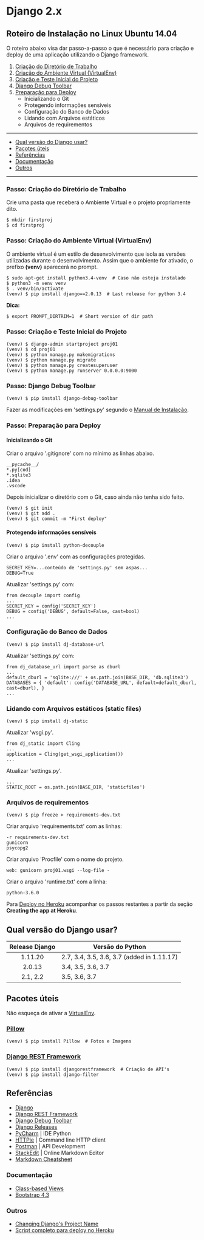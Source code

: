 # Django 2.x 
## Roteiro de Instalação no Linux Ubuntu 14.04
O roteiro abaixo visa dar passo-a-passo o que é necessário para criação e deploy de uma aplicação utilizando o Django framework.
1. [Criação do Diretório de Trabalho](#step_workdir)
1. [Criação do Ambiente Virtual (VirtualEnv)](#step_virtualenv)
1. [Criação e Teste Inicial do Projeto](#step_createproj)
1. [Django Debug Toolbar](#step_debugtoolbar)
1. [Preparação para Deploy](#step_deployfiles)
    * Inicializando o Git
    * Protegendo informações sensíveis
    * Configuração do Banco de Dados
    * Lidando com Arquivos estáticos
    * Arquivos de requirementos
___
* [Qual versão do Django usar?](#python_version)
* [Pacotes úteis](#otherpkgs)
* [Referências](#references)
* [Documentação](#docs)
* [Outros](#usefullinks)
___
<a name="step_workdir"></a>
### Passo: Criação do Diretório de Trabalho
Crie uma pasta que receberá o Ambiente Virtual e o projeto propriamente dito.
```shell
$ mkdir firstproj
$ cd firstproj
```
<a name="step_virtualenv"></a>
### Passo: Criação do Ambiente Virtual (VirtualEnv) 
O ambiente virtual é um estilo de desenvolvimento que isola as versões utilizadas durante o desenvolvimento.
Assim que o ambiente for ativado, o prefixo **(venv)** aparecerá no prompt.
```shell
$ sudo apt-get install python3.4-venv  # Caso não esteja instalado
$ python3 -m venv venv
$ . venv/bin/activate
(venv) $ pip install django==2.0.13  # Last release for python 3.4
```
**Dica:**
```shell
$ export PROMPT_DIRTRIM=1  # Short version of dir path
```
<a name="step_createproj"></a>
### Passo: Criação e Teste Inicial do Projeto
```shell
(venv) $ django-admin startproject proj01
(venv) $ cd proj01
(venv) $ python manage.py makemigrations
(venv) $ python manage.py migrate
(venv) $ python manage.py createsuperuser
(venv) $ python manage.py runserver 0.0.0.0:9000
```
<a name="step_debugtoolbar"></a>
### Passo: Django Debug Toolbar
```shell
(venv) $ pip install django-debug-toolbar
```
Fazer as modificações em 'settings.py' segundo o [Manual de Instalação][DjDebugToolbarInstall].

<a name="step_deployfiles"></a>
### Passo: Preparação para Deploy
#### Inicializando o Git
Criar o arquivo '.gitignore' com no mínimo as linhas abaixo.
```shell
__pycache__/
*.py[cod]
*.sqlite3
.idea
.vscode
```
Depois inicializar o diretório com o Git, caso ainda não tenha sido feito.
```shell
(venv) $ git init
(venv) $ git add .
(venv) $ git commit -m "First deploy"
```
#### Protegendo informações sensíveis
```shell
(venv) $ pip install python-decouple
```
Criar o arquivo '.env' com as configurações protegidas.
```shell
SECRET_KEY=...conteúdo de 'settings.py' sem aspas...
DEBUG=True
```
Atualizar 'settings.py' com:
```shell
from decouple import config
...
SECRET_KEY = config('SECRET_KEY')
DEBUG = config('DEBUG', default=False, cast=bool)
...
```
### Configuração do Banco de Dados
```shell
(venv) $ pip install dj-database-url
```
Atualizar 'settings.py' com:
```shell
from dj_database_url import parse as dburl
...
default_dburl = 'sqlite:///' + os.path.join(BASE_DIR, 'db.sqlite3')
DATABASES = { 'default': config('DATABASE_URL', default=default_dburl, cast=dburl), }
...
```
### Lidando com Arquivos estáticos (static files)
```shell
(venv) $ pip install dj-static
```
Atualizar 'wsgi.py'.
```shell
from dj_static import Cling
...
application = Cling(get_wsgi_application())
...
```
Atualizar 'settings.py'.
```shell
...
STATIC_ROOT = os.path.join(BASE_DIR, 'staticfiles')
```
### Arquivos de requirementos
```shell
(venv) $ pip freeze > requirements-dev.txt
```
Criar arquivo 'requirements.txt' com as linhas:
```shell
-r requirements-dev.txt
gunicorn
psycopg2
```
Criar arquivo 'Procfile' com o nome do projeto.
```shell
web: gunicorn proj01.wsgi --log-file -
```
Criar o arquivo 'runtime.txt' com a linha:
```shell
python-3.6.0
```
Para [Deploy no Heroku][DeployHeroku] acompanhar os passos restantes a partir da
seção **Creating the app at Heroku**.

## Qual versão do Django usar? <a name="python_version"></a>
Release Django |Versão do Python                                       
:-------------:|---------------------------------------------
1.11.20    |2.7, 3.4, 3.5, 3.6, 3.7 (added in 1.11.17)   
2.0.13	   |3.4, 3.5, 3.6, 3.7                           
2.1, 2.2   |3.5, 3.6, 3.7                                

## Pacotes úteis <a name="otherpkgs"></a>
Não esqueça de ativar a [VirtualEnv](#step_virtualenv).

### [Pillow][Pillow]
```shell
(venv) $ pip install Pillow  # Fotos e Imagens
```
### [Django REST Framework][DjangoREST]
```shell  
(venv) $ pip install djangorestframework  # Criação de API's
(venv) $ pip install django-filter
```

## Referências <a name="references"></a>

- [Django][Django]
- [Django REST Framework][DjangoREST]  
- [Django Debug Toolbar][DJangoDebugToolbar]
- [Django Releases][DjDocReleases]
- [PyCharm][PyCharm] | IDE Python
- [HTTPie][HTTPie] | Command line HTTP client
- [Postman][Postman] | API Development  
- [StackEdit][StackEdit] | Online Markdown Editor 
- [Markdown Cheatsheet][MDCheatSheet]

### Documentação <a name="docs"></a>

- [Class-based Views][ClassBasedViews]
- [Bootstrap 4.3][BootstrapDocs]

### Outros <a name="usefullinks"></a>

- [Changing Django's Project Name][ChangeProjectName]
- [Script completo para deploy no Heroku][DeployHeroku]

[Django]: https://www.djangoproject.com "Official Website"
[DjangoREST]: https://www.django-rest-framework.org "Official Website"
[DjDocReleases]: https://docs.djangoproject.com/pt-br/2.1/releases "Django Docs"
[DjangoDebugToolbar]: https://django-debug-toolbar.readthedocs.io "Official"
[DjDebugToolbarInstall]: https://django-debug-toolbar.readthedocs.io/en/latest/installation.html
[Postman]: https://www.getpostman.com "Official Website"
[HTTPie]: https://httpie.org "Official Website"
[Pillow]: https://pillow.readthedocs.io/en/stable "Official Website"
[StackEdit]: https://stackedit.io "Official Website"
[MDCheatSheet]: https://github.com/adam-p/markdown-here/wiki/Markdown-Cheatsheet "Contrib Github"
[PyCharm]: https://www.jetbrains.com/pycharm "Official Website"
[ChangeProjectName]: https://www.techinfected.net/2016/08/how-to-change-your-django-project-name.html

[ClassBasedViews]: https://docs.djangoproject.com/en/2.0/topics/class-based-views
[BootstrapDocs]: https://getbootstrap.com/docs/4.3 "Bootstrap 4.3"
[DeployHeroku]: https://github.com/rroque6428/django-heroku "Gregory Script"